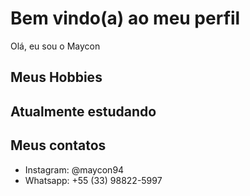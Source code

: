 # Bem vindo(a) ao meu perfil

Olá, eu sou o Maycon

## Meus Hobbies

## Atualmente estudando

## Meus contatos
- Instagram: @maycon94
- Whatsapp: +55 (33) 98822-5997
